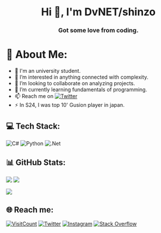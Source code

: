 <!-- This is a ✨ special ✨ repository because its `README.md` (this file) appears on my GitHub profile. -->
<h1 align="center">Hi 👋, I'm DvNET/shinzo</h1>
<h3 align="center">Got some love from coding.</h3>

# 💫 About Me:
* 🔭 I'm an university student.
* 👀 I’m interested in anything connected with complexity.
* 💞️ I’m looking to collaborate on analyzing projects.
* 🌱 I’m currently learning fundamentals of programming.
* 📫 Reach me on [![Twitter](https://img.shields.io/badge/Twitter-%231DA1F2.svg?logo=Twitter&logoColor=white)](https://twitter.com/PahasaraDv) 
* ⚡ In S24, I was top 10' Gusion player in japan.

## 💻 Tech Stack:
![C#](https://img.shields.io/badge/c%23-%23239120.svg?style=for-the-badge&logo=c-sharp&logoColor=white) ![Python](https://img.shields.io/badge/python-3670A0?style=for-the-badge&logo=python&logoColor=ffdd54) ![.Net](https://img.shields.io/badge/.NET-5C2D91?style=for-the-badge&logo=.net&logoColor=white) 

## 📊 GitHub Stats:
![](https://github-readme-stats.vercel.app/api?username=Pahasara&theme=midnight-purple&hide_border=true&include_all_commits=false&count_private=false) ![](https://github-readme-stats.vercel.app/api/top-langs/?username=Pahasara&theme=midnight-purple&hide_border=true&include_all_commits=false&count_private=false&layout=compact)

![](https://github-readme-streak-stats.herokuapp.com/?user=Pahasara&theme=midnight-purple&hide_border=true)

## 🌐 Reach me:
[![VisitCount](https://visitcount.itsvg.in/api?id=Pahasara&icon=0&color=0)](https://visitcount.itsvg.in) [![Twitter](https://img.shields.io/badge/Twitter-%231DA1F2.svg?logo=Twitter&logoColor=white)](https://twitter.com/PahasaraDv) [![Instagram](https://img.shields.io/badge/Instagram-%23E4405F.svg?logo=Instagram&logoColor=white)](https://instagram.com/PahasaraDv) [![Stack Overflow](https://img.shields.io/badge/-Stackoverflow-FE7A16?logo=stack-overflow&logoColor=white)](https://stackoverflow.com/users/12632079) 

<!-- Proudly created with GPRM ( https://gprm.itsvg.in ) -->
